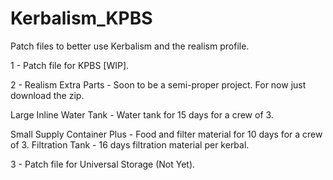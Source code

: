 # Kerbalism_KPBS
Patch files to better use Kerbalism and the realism profile.


1 - Patch file for KPBS [WIP].

2 - Realism Extra Parts - Soon to be a semi-proper project. For now just download the zip.

  Large Inline Water Tank - Water tank for 15 days for a crew of 3.
  
  Small Supply Container Plus - Food and filter material for 10 days for a crew of 3.
  Filtration Tank - 16 days filtration material per kerbal.
  

3 - Patch file for Universal Storage (Not Yet).

